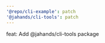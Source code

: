```yaml
---
'@repo/cli-example': patch
'@jahands/cli-tools': patch
---
```


feat: Add @jahands/cli-tools package
